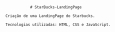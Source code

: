                 # StarBucks-LandingPage

     Criação de uma LandingPage do Starbucks.

     Tecnologias utilizadas: HTML, CSS e JavaScript.
